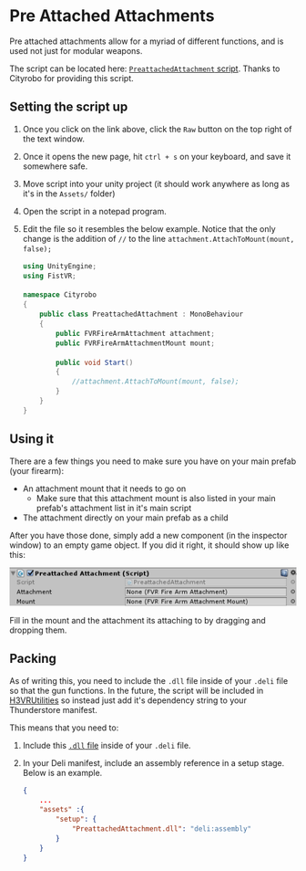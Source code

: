 # Pre Attached Attachments

Pre attached attachments allow for a myriad of different functions, and is used not just for modular weapons.

The script can be located here: [`PreattachedAttachment` script](https://github.com/cityrobo/H3VR_Mods/blob/master/PreattachedAttachment/PreattachedAttachment.cs). Thanks to Cityrobo for providing this script.

## Setting the script up

1. Once you click on the link above, click the `Raw` button on the top right of the text window.
2. Once it opens the new page, hit `ctrl + s` on your keyboard, and save it somewhere safe.
3. Move script into your unity project (it should work anywhere as long as it's in the `Assets/` folder)
4. Open the script in a notepad program.
5. Edit the file so it resembles the below example. Notice that the only change is the addition of `//` to the line `attachment.AttachToMount(mount, false);`

    ```cs
    using UnityEngine;
    using FistVR;

    namespace Cityrobo
    {
        public class PreattachedAttachment : MonoBehaviour
        {
            public FVRFireArmAttachment attachment;
            public FVRFireArmAttachmentMount mount;

            public void Start()
            {
                //attachment.AttachToMount(mount, false);
            }
        }
    }
    ```

## Using it

There are a few things you need to make sure you have on your main prefab (your firearm):

- An attachment mount that it needs to go on
  - Make sure that this attachment mount is also listed in your main prefab's attachment list in it's main script
- The attachment directly on your main prefab as a child

After you have those done, simply add a new component (in the inspector window) to an empty game object. If you did it right, it should show up like this:

![script](images/Pre-Attached-Attachments-Script.png)

Fill in the mount and the attachment its attaching to by dragging and dropping them.

## Packing

As of writing this, you need to include the `.dll` file inside of your `.deli` file so that the gun functions. In the future, the script will be included in [H3VRUtilities](https://h3vr.thunderstore.io/package/WFIOST/H3VRUtilities/) so instead just add it's dependency string to your Thunderstore manifest.

This means that you need to:

1. Include this [`.dll` file](https://github.com/cityrobo/H3VR_Mods/blob/master/Releases/PreattachedAttachment.dll) inside of your `.deli` file.
2. In your Deli manifest, include an assembly reference in a setup stage. Below is an example.

    ```json
    {
        ...
        "assets" :{
            "setup": {
                "PreattachedAttachment.dll": "deli:assembly"
            }
        }
    }
    ```
